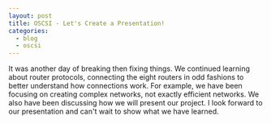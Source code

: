 ```yaml
---
layout: post
title: OSCSI - Let's Create a Presentation!
categories:
  - blog
  - oscsi
---
```


It was another day of breaking then fixing things. We continued learning about router
protocols, connecting the eight routers in odd fashions to better understand
how connections work. For example, we have been focusing on creating complex
networks, not exactly efficient networks. We also have been discussing how we
will present our project. I look forward to our presentation and can't wait to
show what we have learned.
